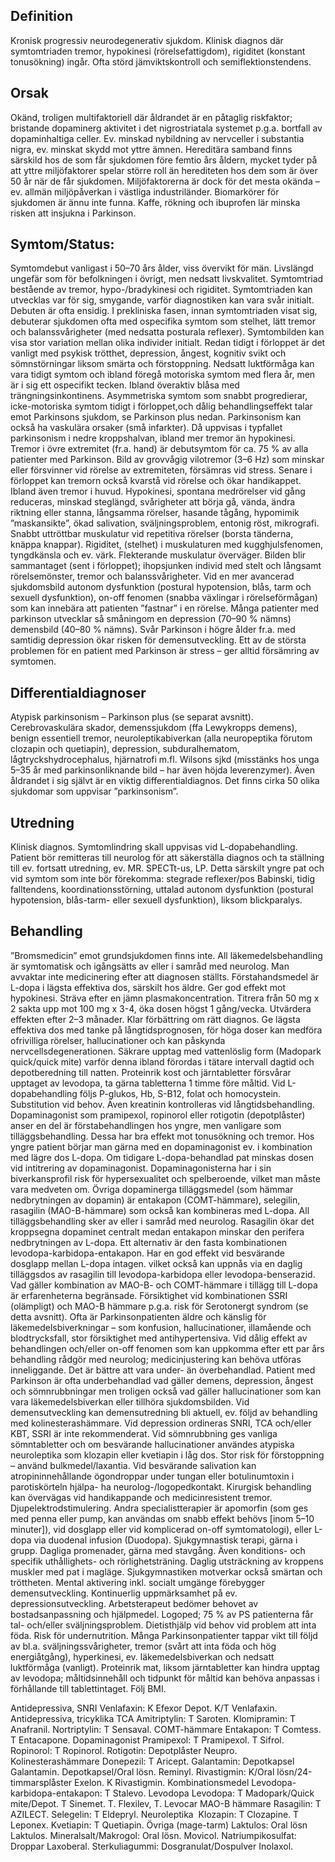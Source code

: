 ## Definition

Kronisk progressiv neurodegenerativ sjukdom. Klinisk diagnos där symtomtriaden tremor, hypokinesi (rörelsefattigdom), rigiditet (konstant tonusökning) ingår. Ofta störd jämviktskontroll och semiflektionstendens.

## Orsak

Okänd, troligen multifaktoriell där åldrandet är en påtaglig riskfaktor; bristande dopaminerg aktivitet i det nigrostriatala systemet p.g.a. bortfall av dopaminhaltiga celler. Ev. minskad nybildning av nervceller i substantia nigra, ev. minskat skydd mot yttre ämnen. Hereditära samband finns särskild hos de som får sjukdomen före femtio års åldern, mycket tyder på att yttre miljöfaktorer spelar större roll än herediteten hos dem som är över 50 år när de får sjukdomen. Miljöfaktorerna är dock för det mesta okända – ev. allmän miljöpåverkan i västliga industriländer. Biomarkörer för sjukdomen är ännu inte funna. Kaffe, rökning och ibuprofen lär minska risken att insjukna i Parkinson.

## Symtom/Status:

Symtomdebut vanligast i 50–70 års ålder, viss övervikt för män. Livslängd ungefär som för befolkningen i övrigt, men nedsatt livskvalitet.
Symtomtriad bestående av tremor, hypo-/bradykinesi och rigiditet. Symtomtriaden kan utvecklas var för sig, smygande, varför diagnostiken kan vara svår initialt. Debuten är ofta ensidig. I prekliniska fasen, innan symtomtriaden visat sig, debuterar sjukdomen ofta med ospecifika symtom som stelhet, lätt tremor och balanssvårigheter (med nedsatta posturala reflexer). Symtombilden kan visa stor variation mellan olika individer initialt. Redan tidigt i förloppet är det vanligt med psykisk trötthet, depression, ångest, kognitiv svikt och sömnstörningar liksom smärta och förstoppning. Nedsatt luktförmåga kan vara tidigt symtom och ibland föregå motoriska symtom med flera år, men är i sig ett ospecifikt tecken. Ibland överaktiv blåsa med trängningsinkontinens. Asymmetriska symtom som snabbt progredierar, icke-motoriska symtom tidigt i förloppet,och dålig behandlingseffekt talar emot Parkinsons sjukdom, se Parkinson plus nedan.
Parkinsonism kan också ha vaskulära orsaker (små infarkter). Då uppvisas i typfallet parkinsonism i nedre kroppshalvan, ibland mer tremor än hypokinesi.
Tremor i övre extremitet (fr.a. hand) är debutsymtom för ca. 75 % av alla patienter med Parkinson. Bild av grovvågig vilotremor (3–6 Hz) som minskar eller försvinner vid rörelse av extremiteten, försämras vid stress. Senare i förloppet kan tremorn också kvarstå vid rörelse och ökar handikappet. Ibland även tremor i huvud.
Hypokinesi, spontana medrörelser vid gång reduceras, minskad steglängd, svårigheter att börja gå, vända, ändra riktning eller stanna, långsamma rörelser, hasande tågång, hypomimik ”maskansikte”, ökad salivation, sväljningsproblem, entonig röst, mikrografi. Snabbt uttröttbar muskulatur vid repetitiva rörelser (borsta tänderna, knäppa knappar).
Rigiditet, (stelhet) i muskulaturen med kugghjulsfenomen, tyngdkänsla och ev. värk. Flekterande muskulatur överväger.
Bilden blir sammantaget (sent i förloppet); ihopsjunken individ med stelt och långsamt rörelsemönster, tremor och balanssvårigheter.
Vid en mer avancerad sjukdomsbild autonom dysfunktion (postural hypotension, blås, tarm och sexuell dysfunktion), on-off fenomen (snabba växlingar i rörelseförmågan) som kan innebära att patienten ”fastnar” i en rörelse. Många patienter med parkinson utvecklar så småningom en depression (70–90 % nämns) demensbild (40–80 % nämns).
Svår Parkinson i högre ålder fr.a. med samtidig depression ökar risken för demensutveckling.
Ett av de största problemen för en patient med Parkinson är stress – ger alltid försämring av symtomen.

## Differentialdiagnoser

Atypisk parkinsonism – Parkinson plus (se separat avsnitt). Cerebrovaskulära skador, demenssjukdom (ffa Lewykropps demens), benign essentiell tremor, neuroleptikabiverkan (alla neuropeptika förutom clozapin och quetiapin), depression, subduralhematom, lågtryckshydrocephalus, hjärnatrofi m.fl. Wilsons sjkd (misstänks hos unga 5–35 år med parkinsonliknande bild – har även höjda leverenzymer). Även åldrandet i sig självt är en viktig differentialdiagnos. Det finns cirka 50 olika sjukdomar som uppvisar ”parkinsonism”.

## Utredning

Klinisk diagnos. Symtomlindring skall uppvisas vid L-dopabehandling. Patient bör remitteras till neurolog för att säkerställa diagnos och ta ställning till ev. fortsatt utredning, ev. MR. SPECTt-us, LP. Detta särskilt yngre pat och vid symtom som inte bör förekomma: stegrade reflexer/pos Babinski, tidig falltendens, koordinationsstörning, uttalad autonom dysfunktion (postural hypotension, blås-tarm- eller sexuell dysfunktion), liksom blickparalys.

## Behandling

”Bromsmedicin” emot grundsjukdomen finns inte. All läkemedelsbehandling är symtomatisk och igångsätts av eller i samråd med neurolog. Man avvaktar inte medicinering efter att diagnosen ställts.
Förstahandsmedel är L-dopa i lägsta effektiva dos, särskilt hos äldre. Ger god effekt mot hypokinesi. Sträva efter en jämn plasmakoncentration. Titrera från 50 mg x 2 sakta upp mot 100 mg x 3-4, öka dosen högst 1 gång/vecka. Utvärdera effekten efter 2–3 månader. Klar förbättring om rätt diagnos. Ge lägsta effektiva dos med tanke på långtidsprognosen, för höga doser kan medföra ofrivilliga rörelser, hallucinationer och kan påskynda nervcellsdegenerationen. Säkrare upptag med vattenlöslig form (Madopark quick/quick mite) varför denna ibland förordas i tätare intervall dagtid och depotberedning till natten. Proteinrik kost och järntabletter försvårar upptaget av levodopa, ta gärna tabletterna 1 timme före måltid.
Vid L-dopabehandling följs P-glukos, Hb, S-B12, folat och homocystein. Substitution vid behov. Även kreatinin kontrolleras vid långtidsbehandling.
Dopaminagonist som pramipexol, ropinorol eller rotigotin (depotplåster) anser en del är förstabehandlingen hos yngre, men vanligare som tilläggsbehandling. Dessa har bra effekt mot tonusökning och tremor. Hos yngre patient börjar man gärna med en dopaminagonist ev. i kombination med lägre dos L-dopa. Om tidigare L-dopa-behandlad pat minskas dosen vid intitrering av dopaminagonist. Dopaminagonisterna har i sin biverkansprofil risk för hypersexualitet och spelberoende, vilket man måste vara medveten om.
Övriga dopaminerga tilläggsmedel (som hämmar nedbrytningen av dopamin) är entakapon (COMT-hämmare), selegilin, rasagilin (MAO-B-hämmare) som också kan kombineras med L-dopa. All tilläggsbehandling sker av eller i samråd med neurolog. Rasagilin ökar det kroppsegna dopaminet centralt medan entakapon minskar den perifera nedbrytningen av L-dopa. Ett alternativ är den fasta kombinationen levodopa-karbidopa-entakapon. Har en god effekt vid besvärande dosglapp mellan L-dopa intagen. vilket också kan uppnås via en daglig tilläggsdos av rasagilin till levodopa-karbidopa eller levodopa-benserazid. Vad gäller kombination av MAO-B- och COMT-hämmare i tillägg till L-dopa är erfarenheterna begränsade. Försiktighet vid kombinationen SSRI (olämpligt) och MAO-B hämmare p.g.a. risk för Serotonergt syndrom (se detta avsnitt).
Ofta är Parkinsonpatienten äldre och känslig för läkemedelsbiverkningar – som konfusion, hallucinationer, illamående och blodtrycksfall, stor försiktighet med antihypertensiva. Vid dålig effekt av behandlingen och/eller on-off fenomen som kan uppkomma efter ett par års behandling rådgör med neurolog; medicinjustering kan behöva utföras inneliggande. Det är bättre att vara under- än överbehandlad.
Patient med Parkinson är ofta underbehandlad vad gäller demens, depression, ångest och sömnrubbningar men troligen också vad gäller hallucinationer som kan vara läkemedelsbiverkan eller tillhöra sjukdomsbilden. Vid demensutveckling kan demensutredning bli aktuell, ev. följd av behandling med kolinesterashämmare. Vid depression ordineras SNRI, TCA och/eller KBT, SSRI är inte rekommenderat. Vid sömnrubbning ges vanliga sömntabletter och om besvärande hallucinationer användes atypiska neuroleptika som klozapin eller kvetiapin i låg dos. Stor risk för förstoppning – använd bulkmedel/laxantia. Vid besvärande salivation kan atropininnehållande ögondroppar under tungan eller botulinumtoxin i parotiskörteln hjälpa- ha neurolog-/logopedkontakt.
Kirurgisk behandling kan övervägas vid handikappande och medicinresistent tremor. Djupelektrodstimulering. Andra specialistterapier är apomorfin (som ges med penna eller pump, kan användas om snabb effekt behövs [inom 5–10 minuter]), vid dosglapp eller vid komplicerad on-off symtomatologi), eller L-dopa via duodenal infusion (Duodopa).
Sjukgymnastisk terapi, gärna i grupp. Dagliga promenader, gärna med stavgång. Även konditions- och specifik uthållighets- och rörlighetsträning. Daglig utsträckning av kroppens muskler med pat i magläge. Sjukgymnastiken motverkar också smärtan och tröttheten.
Mental aktivering inkl. socialt umgänge förebygger demensutveckling. Kontinuerlig uppmärksamhet på ev. depressionsutveckling.
Arbetsterapeut bedömer behovet av bostadsanpassning och hjälpmedel.
Logoped; 75 % av PS patienterna får tal- och/eller sväljningsproblem.
Dietisthjälp vid behov vid problem att inta föda. Risk för undernutrition. Många Parkinsonpatienter tappar vikt till följd av bl.a. sväljningssvårigheter, tremor (svårt att inta föda och hög energiåtgång), hyperkinesi, ev. läkemedelsbiverkan och nedsatt luktförmåga (vanligt). Proteinrik mat, liksom järntabletter kan hindra upptag av levodopa; måltidsinnehåll och tidpunkt för måltid kan behöva anpassas i förhållande till tablettintaget. Följ BMI.


Antidepressiva, SNRI
Venlafaxin: K Efexor Depot. K/T Venlafaxin.
Antidepressiva, tricyklika TCA
Amitriptylin: T Saroten.
Klomipramin: T Anafranil.
Nortriptylin: T Sensaval.
COMT-hämmare
Entakapon: T Comtess. T Entacapone.
Dopaminagonist
Pramipexol: T Pramipexol. T Sifrol.
Ropinorol: T Ropinorol.
Rotigotin: Depotplåster Neupro.
Kolinesterashämmare
Donepezil: T Aricept.
Galantamin: Depotkapsel Galantamin. Depotkapsel/Oral lösn. Reminyl.
Rivastigmin: K/Oral lösn/24-timmarsplåster Exelon. K Rivastigmin.
Kombinationsmedel
Levodopa-karbidopa-entakapon: T Stalevo.
Levodopa
Levodopa: T Madopark/Quick mite/Depot. T Sinemet. T. Flexilev, T. Levocar
MAO-B hämmare
Rasagilin: T AZILECT.
Selegelin: T Eldepryl.
Neuroleptika 
Klozapin: T Clozapine. T Leponex.
Kvetiapin: T Quetiapin.
Övriga (mage-tarm)
Laktulos: Oral lösn Laktulos.
Mineralsalt/Makrogol: Oral lösn. Movicol.
Natriumpikosulfat: Droppar Laxoberal.
Sterkuliagummi: Dosgranulat/Dospulver Inolaxol.


